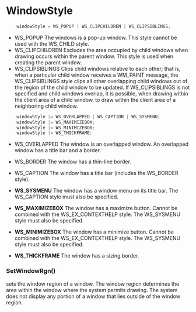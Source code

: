 # WindowStyle
```cpp
    windowStyle = WS_POPUP | WS_CLIPCHILDREN | WS_CLIPSIBLINGS;
```
- WS_POPUP The windows is a pop-up window. This style cannot be used with the WS_CHILD style.
- WS_CLIPCHILDREN Excludes the area occupied by child windows when drawing occurs within the parent window. This style is used when creating the parent window.
- WS_CLIPSIBLINGS Clips child windows relative to each other; that is, when a particular child window receives a WM_PAINT message, the WS_CLIPSIBLINGS style clips all other overlapping child windows out of the region of the child window to be updated. If WS_CLIPSIBLINGS is not specified and child windows overlap, it is possible, when drawing within the client area of a child window, to draw within the client area of a neighboring child window.

``` cpp
    windowStyle |= WS_OVERLAPPED | WS_CAPTION | WS_SYSMENU;
    windowStyle |= WS_MAXIMIZEBOX;
    windowStyle |= WS_MINIMIZEBOX;
    windowStyle |= WS_THICKFRAME;
```
- WS_OVERLAPPED The window is an overlapped window. An overlapped window has a title bar and a border.

- WS_BORDER The window has a thin-line border.

- WS_CAPTION The window has a title bar (includes the WS_BORDER style).

- **WS_SYSMENU** The window has a window menu on its title bar. The WS_CAPTION style must also be specified.

- **WS_MAXIMIZEBOX** The window has a maximize button. Cannot be combined with the WS_EX_CONTEXTHELP style. The WS_SYSMENU style must also be specified.

- **WS_MINIMIZEBOX** The window has a minimize button. Cannot be combined with the WS_EX_CONTEXTHELP style. The WS_SYSMENU style must also be specified.

- **WS_THICKFRAME** The window has a sizing border.
 
 
 


### SetWindowRgn() 
sets the window region of a window. The window region determines the area within the window where the system permits drawing. The system does not display any portion of a window that lies outside of the window region.
